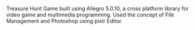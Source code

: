 Treasure Hunt Game built using Allegro 5.0.10, a cross platform library for video game and multimedia
programming. Used the concept of File Management and Photoshop using pixlr Editor.

